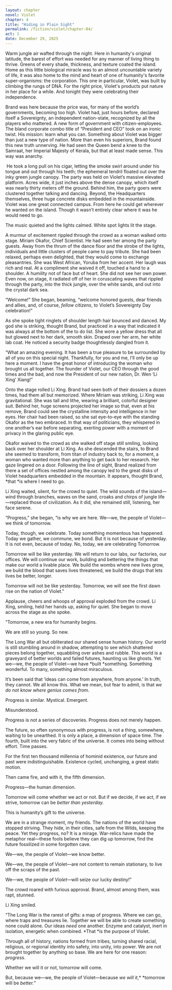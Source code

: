 ```yaml
---
layout: chapter
novel: Violet
chapter: 4
title: "Hiding in Plain Sight"
permalink: /fiction/violet/chapter-04/
act: 1
date: December 29, 2025
---
```

Warm jungle air wafted through the night. Here in humanity's original latitude, the barest of effort was needed for any manner of living thing to thrive. Greens of every shade, thickness, and texture coated the island. Home as this little biological miracle was to an almost uncountable variety of life, it was also home to the mind and heart of one of humanity's favorite super-organisms: the corporation. This one in particular, Violet, was built by climbing the rungs of DNA. For the right price, Violet's products put nature in her place for a while. And tonight they were celebrating their independence.

Brand was here because the price was, for many of the world’s governments, becoming too high. Violet had, just hours before, declared itself a Sovereignty, an independent nation-state, recognized by all the players who mattered. A new form of government with citizen-employees. The bland corporate combo title of “President and CEO” took on an ironic twist. His mission: learn what you can. Something about Violet was bigger than just a new type of nation. More than even his superiors, Brand found this new truth unnerving. He had seen the Queen bend a knee to the Samraat, her Imperial Majesty of Kerala, but that at least made sense. This way was anarchy.

 He took a long pull on his cigar, letting the smoke swirl around under his tongue and out through his teeth; the ephemeral tendril floated out over the inky green jungle canopy. The party was held on Violet’s massive elevated platform. Acres wide, it just inches above the dense canopy, which itself was nearly thirty meters off the ground. Behind him, the party goers were clustered together talking and dancing. Beyond, the Headquarters themselves, three huge concrete disks embedded in the mountainside. Violet was one great connected campus. From here he could get wherever he wanted on the island. Though it wasn’t entirely clear where it was he would need to go.

The music quieted and the lights calmed. White spot lights lit the stage.

A murmur of excitement rippled through the crowd as a woman walked onto stage. Miriam Okafor, Chief Scientist. He had seen her among the party guests. Away from the thrum of the dance floor and the strobe of the lights, individuals and little clusters of people came to pay tribute. She had been relaxed, perhaps even delighted, that they would come to exchange pleasantries. She was West African, Yoruba from her accent. Her laugh was rich and real. At a compliment she waived it off, touched a hand to a shoulder. A humility not of face but of heart. She did not see her own power. Even now, on stage, it radiated off of her in coruscating waves that rippled through the party, into the thick jungle, over the white sands, and out into the crystal dark sea.

“Welcome!” She began, beaming, “welcome honored guests, dear friends and allies, and, of course, *fellow citizens*, to Violet’s Sovereignty Day celebration!”

As she spoke tight ringlets of shoulder length hair bounced and danced. My god she is striking, thought Brand, but practiced in a way that indicated it was always at the bottom of the to do list. She wore a yellow dress that all but glowed next to her dark, smooth skin. Draped over her arm, her white lab coat. He noticed a security badge thoughtlessly dangled from it.

“What an amazing evening. It has been a true pleasure to be surrounded by all of you on this special night. Thankfully, for you and me, I’ll only be up here a moment. I have the great honor of introducing the woman who brought us all together. The founder of Violet, our CEO through the good times and the bad, and now the President of our new nation, Dr. Wen ‘Li Xing’ Xiang!”

Onto the stage rolled Li Xing. Brand had seen both of their dossiers a dozen times, had them all but memorized. Where Miriam was striking, Li Xing was gravitational. She was tall and lithe, wearing a brilliant, colorful designer suit. Behind her, huge screens projected her image so that, even at his remove, Brand could see the crystalline intensity and intelligence in her eyes. Her chair had been raised, so she sat eye-to-eye with the standing Okafor as the two embraced. In that way of politicians, they whispered in one another’s ear before separating, exerting power with a moment of privacy in the glaring public eye. 

Okafor waived to the crowd as she walked off stage still smiling, looking back over her shoulder at Li Xing. As she descended the stairs, to Brand she seemed to transform, from titan of industry back to, for a moment, a woman who wanted more than anything to get back to her research. Her gaze lingered on a door. Following the line of sight, Brand realized from there a set of offices nestled among the canopy led to the great disks of Violet headquarters embedded in the mountain. It appears, thought Brand, *that *is where I need to go.

Li Xing waited, silent, for the crowd to quiet. The wild sounds of the island—wind through branches, waves on the sand, croaks and chirps of jungle life—replaced those of civilization. As it did, she remained still, listening, her face serene.

“Progress,” she began, “is why we are here. We—we, the people of Violet—we think of tomorrow.

Today, though, we celebrate. Today something momentous has happened. Today we gather, we commune, we bond. But it is not because of yesterday. It is not even, because of today. No, today, we are celebrating Tomorrow.

Tomorrow will be like yesterday. We will return to our labs, our factories, our offices. We will continue our work, building and bettering the things that make our world a livable place. We build the wombs where new lives grow, we build the blood that saves lives threatened, we build the drugs that lets lives be better, longer. 

Tomorrow will not be like yesterday. Tomorrow, we will see the first dawn rise on the nation of Violet."

Applause, cheers and whoops of approval exploded from the crowd. Li Xing, smiling, held her hands up, asking for quiet. She began to move across the stage as she spoke.

“Tomorrow, a new era for humanity begins.

We are still so young. So new.

The Long War all but obliterated our shared sense human history. Our world is still stumbling around in shadow, attempting to see which shattered pieces belong together, squabbling over ashes and rubble. This world is a graveyard of better worlds and failed futures, haunting us like ghosts. 	Yet we—we, the people of Violet—we have *built *something. Something wonderful. To many, something almost miraculous.

It’s been said that ‘ideas can come from anywhere, from anyone.’ In truth, they cannot. We all know this. What we mean, but fear to admit, is that *we do not know where genius comes from*. 

Progress is similar. Mystical. Emergent. 

Misunderstood.

Progress is not a series of discoveries. Progress does not merely happen.

The future, so often synonymous with progress, is not a thing, somewhere, waiting to be unearthed. It is only a place, a dimension of space time. The fourth, built into the very fabric of the universe. It comes into being without effort. Time passes. 

For the first ten thousand millennia of hominid existence, our future and past were indistinguishable. Existence cycled, unchanging, a great static motion.

Then came fire, and with it, the fifth dimension.

Progress—the human dimension.

Tomorrow will come whether we act or not. But if we decide, if we act, if we strive, tomorrow can be *better *than yesterday*.*

This is humanity’s gift to the universe.

We are in a strange moment, my friends. The nations of the world have stopped striving. They hide, in their cities, safe from the Wilds, keeping the peace. Yet they progress, no? It is a mirage. War-relics have made the metaphor real—these fools believe they can dig up tomorrow, find the future fossilized in some forgotten cave.

We—we, the people of Violet—we know better. 

We—we, the people of Violet—are not content to remain stationary, to live off the scraps of the past. 

We—we, the people of *Violet*—will seize our lucky destiny!”

The crowd roared with furious approval. Brand, almost among them, was rapt, stunned.

Li Xing smiled.

“The Long War is the rarest of gifts: a map of progress. Where we can go, where traps and treasures lie. Together we will be able to create something none could alone. Our ideas *need* one another. Enzyme and catalyst, inert in isolation, energetic when combined. *That *is the purpose of Violet.

Through all of history, nations formed from tribes, turning shared racial, religious, or regional identity into safety, into unity, into power. We are not brought together by anything so base. We are here for one reason: *progress*.

Whether we will it or not, tomorrow will come.

But, because we—we, the people of Violet—because *we* *will it*,* *tomorrow will be *better.*”